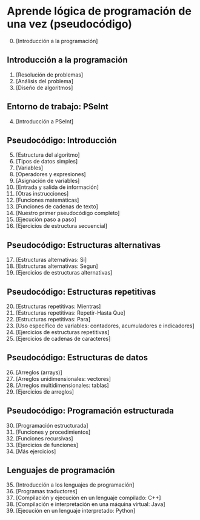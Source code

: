 # Aprende lógica de programación de una vez (pseudocódigo)

0. [Introducción a la programación]

## Introducción a la programación

1. [Resolución de problemas]
2. [Análisis del problema]
3. [Diseño de algoritmos]

## Entorno de trabajo: PSeInt

4. [Introducción a PSeInt]

## Pseudocódigo: Introducción

5. [Estructura del algoritmo]
6. [Tipos de datos simples]
7. [Variables]
8. [Operadores y expresiones]
9. [Asignación de variables]
10. [Entrada y salida de información]
11. [Otras instrucciones]
12. [Funciones matemáticas]
13. [Funciones de cadenas de texto]
14. [Nuestro primer pseudocódigo completo]
15. [Ejecución paso a paso]
16. [Ejercicios de estructura secuencial]

## Pseudocódigo: Estructuras alternativas

17. [Estructuras alternativas: Si]
18. [Estructuras alternativas: Segun]
19. [Ejercicios de estructuras alternativas]

## Pseudocódigo: Estructuras repetitivas

20. [Estructuras repetitivas: Mientras]
21. [Estructuras repetitivas: Repetir-Hasta Que]
22. [Estructuras repetitivas: Para]
23. [Uso específico de variables: contadores, acumuladores e indicadores]
24. [Ejercicios de estructuras repetitivas]
25. [Ejercicios de cadenas de caracteres]

## Pseudocódigo: Estructuras de datos

26. [Arreglos (arrays)]
27. [Arreglos unidimensionales: vectores]
28. [Arreglos multidimensionales: tablas]
29. [Ejercicios de arreglos]

## Pseudocódigo: Programación estructurada

30. [Programación estructurada]
31. [Funciones y procedimientos]
32. [Funciones recursivas]
33. [Ejercicios de funciones]
34. [Más ejercicios]

## Lenguajes de programación

35. [Introducción a los lenguajes de programación]
36. [Programas traductores]
37. [Compilación y ejecución en un lenguaje compilado: C++]
38. [Compilación e interpretación en una máquina virtual: Java]
39. [Ejecución en un lenguaje interpretado: Python]
